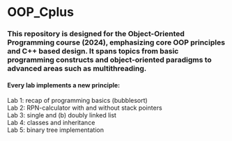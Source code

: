 # OOP_Cplus
<h3>This repository is designed for the Object-Oriented Programming course (2024), emphasizing core OOP principles and C++ based design. It spans topics from basic <br>
  programming constructs and  object-oriented paradigms to advanced areas such as multithreading. </h3>

<h4>Every lab implements a new principle: </h4>
Lab 1: recap of programming basics (bubblesort) <br>
Lab 2: RPN-calculator with and without stack pointers    <br>
Lab 3: single and (b) doubly linked list    <br>
Lab 4: classes and inheritance    <br>
Lab 5: binary tree implementation    <br>

